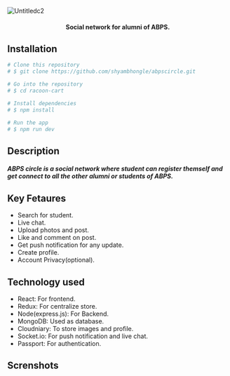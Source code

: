 ![Untitledc2](https://user-images.githubusercontent.com/33424140/62296812-810cd100-b48d-11e9-95ed-cdb3995a89dd.png)


<h4 align="center">Social network for alumni of ABPS.</h4>

## Installation

```bash
# Clone this repository
# $ git clone https://github.com/shyambhongle/abpscircle.git

# Go into the repository
# $ cd racoon-cart

# Install dependencies
# $ npm install

# Run the app
# $ npm run dev
```

## Description
<h5>ABPS circle is a social network where student can register themself and get connect to all the other alumni or students of ABPS.
</h5>

## Key Fetaures
- Search for student.
- Live chat.
- Upload photos and post.
- Like and comment on post.
- Get push notification for any update.
- Create profile.
- Account Privacy(optional).

## Technology used
- React: For frontend.
- Redux: For centralize store.
- Node(express.js): For Backend.
- MongoDB: Used as database.
- Cloudniary: To store images and profile.
- Socket.io: For push notification and live chat.
- Passport: For authentication.

## Screnshots
